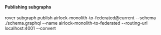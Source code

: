 #### Publishing subgraphs

rover subgraph publish airlock-monolith-to-federated@current --schema ./schema.graphql --name airlock-monolith-to-federated --routing-url localhost:4001 --convert
